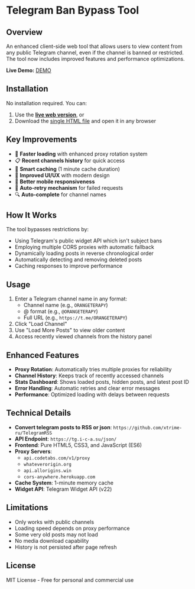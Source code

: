 # Telegram Ban Bypass Tool

## Overview
An enhanced client-side web tool that allows users to view content from any public Telegram channel, even if the channel is banned or restricted. The tool now includes improved features and performance optimizations.

**Live Demo:** [DEMO](https://franbar1966.github.io/Telegram-Ban-Bypass/public/)

## Installation
No installation required. You can:
1. Use the **[live web version](https://franbar1966.github.io/Telegram-Ban-Bypass/public/)**, or
2. Download the [single HTML file](https://github.com/FranBar1966/Telegram-Ban-Bypass/blob/master/public/index.html) and open it in any browser

## Key Improvements
- 🚀 **Faster loading** with enhanced proxy rotation system
- 📋 **Recent channels history** for quick access
- 💾 **Smart caching** (1 minute cache duration)
- 🎨 **Improved UI/UX** with modern design
- 📱 **Better mobile responsiveness**
- 🔄 **Auto-retry mechanism** for failed requests
- 🔍 **Auto-complete** for channel names

## How It Works
The tool bypasses restrictions by:
- Using Telegram's public widget API which isn't subject bans
- Employing multiple CORS proxies with automatic fallback
- Dynamically loading posts in reverse chronological order
- Automatically detecting and removing deleted posts
- Caching responses to improve performance

## Usage
1. Enter a Telegram channel name in any format:
   - Channel name (e.g., `ORANGETERAPY`)
   - @ format (e.g., `@ORANGETERAPY`)
   - Full URL (e.g., `https://t.me/ORANGETERAPY`)
2. Click "Load Channel"
3. Use "Load More Posts" to view older content
4. Access recently viewed channels from the history panel

## Enhanced Features
- **Proxy Rotation**: Automatically tries multiple proxies for reliability
- **Channel History**: Keeps track of recently accessed channels
- **Stats Dashboard**: Shows loaded posts, hidden posts, and latest post ID
- **Error Handling**: Automatic retries and clear error messages
- **Performance**: Optimized loading with delays between requests

## Technical Details
- **Convert telegram posts to RSS or json**: `https://github.com/xtrime-ru/TelegramRSS`
- **API Endpoint**: `https://tg.i-c-a.su/json/`
- **Frontend**: Pure HTML5, CSS3, and JavaScript (ES6)
- **Proxy Servers**:
  - `api.codetabs.com/v1/proxy`
  - `whateverorigin.org`
  - `api.allorigins.win`
  - `cors-anywhere.herokuapp.com`
- **Cache System**: 1-minute memory cache
- **Widget API**: Telegram Widget API (v22)

## Limitations
- Only works with public channels
- Loading speed depends on proxy performance
- Some very old posts may not load
- No media download capability
- History is not persisted after page refresh

## License
MIT License - Free for personal and commercial use
